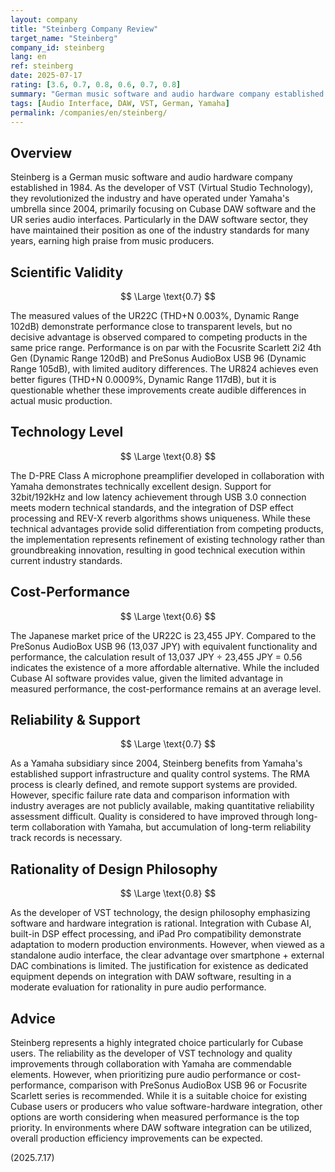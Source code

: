 ```yaml
---
layout: company
title: "Steinberg Company Review"
target_name: "Steinberg"
company_id: steinberg
lang: en
ref: steinberg
date: 2025-07-17
rating: [3.6, 0.7, 0.8, 0.6, 0.7, 0.8]
summary: "German music software and audio hardware company established in 1984. While leading the DAW industry as the developer of VST technology, the measured performance of their audio interfaces shows limited advantage over competing products in the same price range."
tags: [Audio Interface, DAW, VST, German, Yamaha]
permalink: /companies/en/steinberg/
---
```


## Overview

Steinberg is a German music software and audio hardware company established in 1984. As the developer of VST (Virtual Studio Technology), they revolutionized the industry and have operated under Yamaha's umbrella since 2004, primarily focusing on Cubase DAW software and the UR series audio interfaces. Particularly in the DAW software sector, they have maintained their position as one of the industry standards for many years, earning high praise from music producers.

## Scientific Validity

$$ \Large \text{0.7} $$

The measured values of the UR22C (THD+N 0.003%, Dynamic Range 102dB) demonstrate performance close to transparent levels, but no decisive advantage is observed compared to competing products in the same price range. Performance is on par with the Focusrite Scarlett 2i2 4th Gen (Dynamic Range 120dB) and PreSonus AudioBox USB 96 (Dynamic Range 105dB), with limited auditory differences. The UR824 achieves even better figures (THD+N 0.0009%, Dynamic Range 117dB), but it is questionable whether these improvements create audible differences in actual music production.

## Technology Level

$$ \Large \text{0.8} $$

The D-PRE Class A microphone preamplifier developed in collaboration with Yamaha demonstrates technically excellent design. Support for 32bit/192kHz and low latency achievement through USB 3.0 connection meets modern technical standards, and the integration of DSP effect processing and REV-X reverb algorithms shows uniqueness. While these technical advantages provide solid differentiation from competing products, the implementation represents refinement of existing technology rather than groundbreaking innovation, resulting in good technical execution within current industry standards.

## Cost-Performance

$$ \Large \text{0.6} $$

The Japanese market price of the UR22C is 23,455 JPY. Compared to the PreSonus AudioBox USB 96 (13,037 JPY) with equivalent functionality and performance, the calculation result of 13,037 JPY ÷ 23,455 JPY = 0.56 indicates the existence of a more affordable alternative. While the included Cubase AI software provides value, given the limited advantage in measured performance, the cost-performance remains at an average level.

## Reliability & Support

$$ \Large \text{0.7} $$

As a Yamaha subsidiary since 2004, Steinberg benefits from Yamaha's established support infrastructure and quality control systems. The RMA process is clearly defined, and remote support systems are provided. However, specific failure rate data and comparison information with industry averages are not publicly available, making quantitative reliability assessment difficult. Quality is considered to have improved through long-term collaboration with Yamaha, but accumulation of long-term reliability track records is necessary.

## Rationality of Design Philosophy

$$ \Large \text{0.8} $$

As the developer of VST technology, the design philosophy emphasizing software and hardware integration is rational. Integration with Cubase AI, built-in DSP effect processing, and iPad Pro compatibility demonstrate adaptation to modern production environments. However, when viewed as a standalone audio interface, the clear advantage over smartphone + external DAC combinations is limited. The justification for existence as dedicated equipment depends on integration with DAW software, resulting in a moderate evaluation for rationality in pure audio performance.

## Advice

Steinberg represents a highly integrated choice particularly for Cubase users. The reliability as the developer of VST technology and quality improvements through collaboration with Yamaha are commendable elements. However, when prioritizing pure audio performance or cost-performance, comparison with PreSonus AudioBox USB 96 or Focusrite Scarlett series is recommended. While it is a suitable choice for existing Cubase users or producers who value software-hardware integration, other options are worth considering when measured performance is the top priority. In environments where DAW software integration can be utilized, overall production efficiency improvements can be expected.

(2025.7.17)